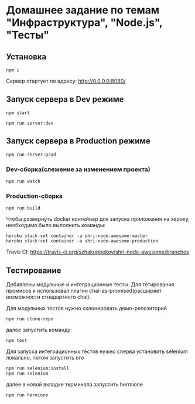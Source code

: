 # Домашнее задание по темам "Инфраструктура", "Node.js", "Тесты"


## Установка
```
npm i
```

Сервер стартует по адресу: http://0.0.0.0:8080/
## Запуск сервера в Dev режиме
```
npm start

npm run server:dev
```
## Запуск сервера в Production режиме
```
npm run server:prod
```

### Dev-сборка(слежение за изменением проекта)
```
npm run watch
```

### Production-сборка
```
npm run build
```

Чтобы развернуть docker контейнер для запуска приложения на хероку, необходимо было выполнить команды:
```
heroku stack:set container -a shri-node-awesome-master
heroku stack:set container -a shri-node-awesome-production
```

Travis CI:
https://travis-ci.org/szhakupbekov/shri-node-awesome/branches

## Тестирование
Добавлены модульные и интеграционные тесты.
Для тетирования промисов я использовал плагин chai-as-promised(расширяет возможности стнадартного chai).

Для модульных тестов нужно склонировать демо-репозиторий
```
npm run clone-repo
```
далее запустить команду:
```
npm test
```

Для запуска интеграционных тестов нужно сперва установить selenium локально, потом запустить его
```
npm run selenium:install
npm run selenium
```
далее в новой вкладке терминала запустить hermione
```
npm run hermione
```

